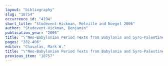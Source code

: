 ```yaml
---
layout: "bibliography"
slug: "18754"
occurrence_id: "4194"
short_title: "Studevent-Hickman, Melville and Noegel 2006"
author: "Studevent-Hickman, Benjamin"
publication_year: "2006"
title: "\"Neo-Babylonian Period Texts from Babylonia and Syro-Palestine\""
pages: "382-406"
editor: "Chavalas, Mark W."
title: "\"Neo-Babylonian Period Texts from Babylonia and Syro-Palestine\""
previous_item: "18757"
---
```

